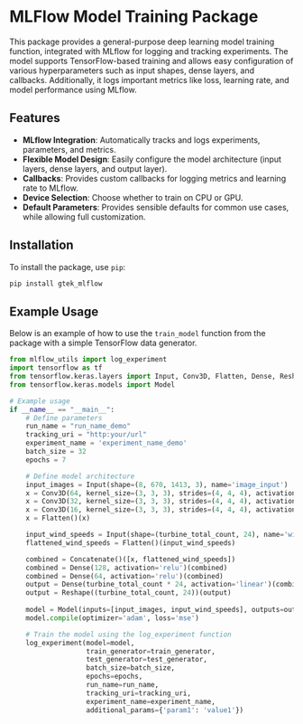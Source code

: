 # MLFlow Model Training Package

This package provides a general-purpose deep learning model training function, integrated with MLflow for logging and tracking experiments. The model supports TensorFlow-based training and allows easy configuration of various hyperparameters such as input shapes, dense layers, and callbacks. Additionally, it logs important metrics like loss, learning rate, and model performance using MLflow.

## Features
- **MLflow Integration**: Automatically tracks and logs experiments, parameters, and metrics.
- **Flexible Model Design**: Easily configure the model architecture (input layers, dense layers, and output layer).
- **Callbacks**: Provides custom callbacks for logging metrics and learning rate to MLflow.
- **Device Selection**: Choose whether to train on CPU or GPU.
- **Default Parameters**: Provides sensible defaults for common use cases, while allowing full customization.

## Installation

To install the package, use `pip`:

```bash
pip install gtek_mlflow
```

## Example Usage

Below is an example of how to use the `train_model` function from the package with a simple TensorFlow data generator.

```python
from mlflow_utils import log_experiment
import tensorflow as tf
from tensorflow.keras.layers import Input, Conv3D, Flatten, Dense, Reshape, Concatenate
from tensorflow.keras.models import Model

# Example usage
if __name__ == "__main__":
    # Define parameters
    run_name = "run_name_demo"
    tracking_uri = "http:your/url"
    experiment_name = 'experiment_name_demo'
    batch_size = 32
    epochs = 7

    # Define model architecture
    input_images = Input(shape=(8, 670, 1413, 3), name='image_input')
    x = Conv3D(64, kernel_size=(3, 3, 3), strides=(4, 4, 4), activation='relu', padding='same')(input_images)
    x = Conv3D(32, kernel_size=(3, 3, 3), strides=(4, 4, 4), activation='relu', padding='same')(x)
    x = Conv3D(16, kernel_size=(3, 3, 3), strides=(4, 4, 4), activation='relu', padding='same')(x)
    x = Flatten()(x)

    input_wind_speeds = Input(shape=(turbine_total_count, 24), name='wind_speed_input')
    flattened_wind_speeds = Flatten()(input_wind_speeds)  

    combined = Concatenate()([x, flattened_wind_speeds])
    combined = Dense(128, activation='relu')(combined)
    combined = Dense(64, activation='relu')(combined)
    output = Dense(turbine_total_count * 24, activation='linear')(combined)
    output = Reshape((turbine_total_count, 24))(output)
    
    model = Model(inputs=[input_images, input_wind_speeds], outputs=output)
    model.compile(optimizer='adam', loss='mse')

    # Train the model using the log_experiment function
    log_experiment(model=model, 
                   train_generator=train_generator, 
                   test_generator=test_generator, 
                   batch_size=batch_size, 
                   epochs=epochs, 
                   run_name=run_name,
                   tracking_uri=tracking_uri,
                   experiment_name=experiment_name,
                   additional_params={'param1': 'value1'})
```